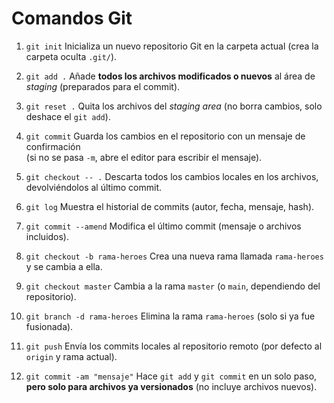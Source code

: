 # Comandos Git

1. `git init`
Inicializa un nuevo repositorio Git en la carpeta actual (crea la carpeta oculta `.git/`).

2. `git add .`
Añade **todos los archivos modificados o nuevos** al área de *staging* (preparados para el commit).

3. `git reset .`
Quita los archivos del *staging area* (no borra cambios, solo deshace el `git add`).

4. `git commit`
Guarda los cambios en el repositorio con un mensaje de confirmación  
(si no se pasa `-m`, abre el editor para escribir el mensaje).

5. `git checkout -- .`
Descarta todos los cambios locales en los archivos, devolviéndolos al último commit.

6. `git log`
Muestra el historial de commits (autor, fecha, mensaje, hash).

7. `git commit --amend`
Modifica el último commit (mensaje o archivos incluidos).

8. `git checkout -b rama-heroes`
Crea una nueva rama llamada `rama-heroes` y se cambia a ella.

9. `git checkout master`
Cambia a la rama `master` (o `main`, dependiendo del repositorio).

10. `git branch -d rama-heroes`
Elimina la rama `rama-heroes` (solo si ya fue fusionada).

11. `git push`
Envía los commits locales al repositorio remoto (por defecto al `origin` y rama actual).

12. `git commit -am "mensaje"`
Hace `git add` y `git commit` en un solo paso,  
**pero solo para archivos ya versionados** (no incluye archivos nuevos).